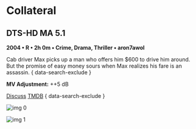 # Collateral

## DTS-HD MA 5.1

**2004 • R • 2h 0m • Crime, Drama, Thriller • aron7awol**

Cab driver Max picks up a man who offers him $600 to drive him around. But the promise of easy money sours when Max realizes his fare is an assassin.
{ data-search-exclude }

**MV Adjustment:** ++5 dB

[Discuss](https://www.avsforum.com/threads/bass-eq-for-filtered-movies.2995212/post-58092604)  [TMDB](1538)
{ data-search-exclude }

![img 0](https://i.imgur.com/LW8m9eJ.jpg)

![img 1](https://i.imgur.com/iVQhZFv.jpg)

